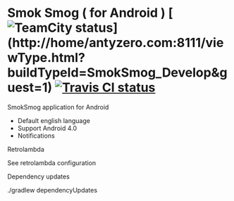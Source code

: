 Smok Smog ( for Android ) [![TeamCity status](http://home.antyzero.com:8111/app/rest/builds/buildType:(id:SmokSmog_Develop)/statusIcon)](http://home/antyzero.com:8111/viewType.html?buildTypeId=SmokSmog_Develop&guest=1) [![Travis CI status](https://travis-ci.org/SmokSmog/smoksmog-android.svg?branch=develop)](https://travis-ci.org/SmokSmog/smoksmog-android)
================

SmokSmog application for Android

* Default english language
* Support Android 4.0
* Notifications


Retrolambda

See retrolambda configuration


Dependency updates

./gradlew dependencyUpdates
